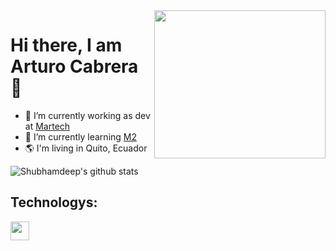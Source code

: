 <!--
**GNUXDAR/gnuxdar** is a ✨ _special_ ✨ repository because its `README.md` (this file) appears on your GitHub profile.

Here are some ideas to get you started:

- 🔭 I’m currently working on ...
- 🌱 I’m currently learning ...
- 👯 I’m looking to collaborate on ...
- 🤔 I’m looking for help with ...
- 💬 Ask me about ...
- 📫 How to reach me: ...
- 😄 Pronouns: ...
- ⚡ Fun fact: ...
-->

<img align="right" width="274" height="237" src="https://martech.cl/images/Logo-Martech_2.svg">

# Hi there, I am Arturo Cabrera 👋

- 🔭 I’m currently working as dev at [Martech](https://martech.cl/)
- 🌱 I’m currently learning [M2](https://devdocs.magento.com/)
- :earth_americas: I'm living in Quito, Ecuador



![Shubhamdeep's github stats](https://github-readme-stats.vercel.app/api?username=artucabrera&show_icons=true&hide_border=true)

## Technologys:
<img src="https://www.php.net/images/logos/php-logo.svg" height="30px">

